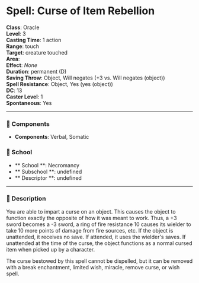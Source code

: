 
# Spell: Curse of Item Rebellion
**Class**: Oracle  
**Level**: 3  
**Casting Time**: 1 action  
**Range**: touch  
**Target**: creature touched  
**Area**:   
**Effect**: _None_  
**Duration**: permanent (D)  
**Saving Throw**: Object, Will negates (+3 vs. Will negates (object))  
**Spell Resistance**: Object, Yes (yes (object))  
**DC**: 13  
**Caster Level**: 1  
**Spontaneous**: Yes

---

### 🔮 Components
- **Components**: Verbal, Somatic

### 🏫 School
- ** School **: Necromancy
- ** Subschool **: undefined
- ** Descriptor **: undefined
---

### 📜 Description
You are able to impart a curse on an object. This causes the object to function exactly the opposite of how it was meant to work. Thus, a +3 sword becomes a -3 sword, a ring of fire resistance 10 causes its wielder to take 10 more points of damage from fire sources, etc. If the object is unattended, it receives no save. If attended, it uses the wielder's saves. If unattended at the time of the curse, the object functions as a normal cursed item when picked up by a character.

The curse bestowed by this spell cannot be dispelled, but it can be removed with a break enchantment, limited wish, miracle, remove curse, or wish spell.
